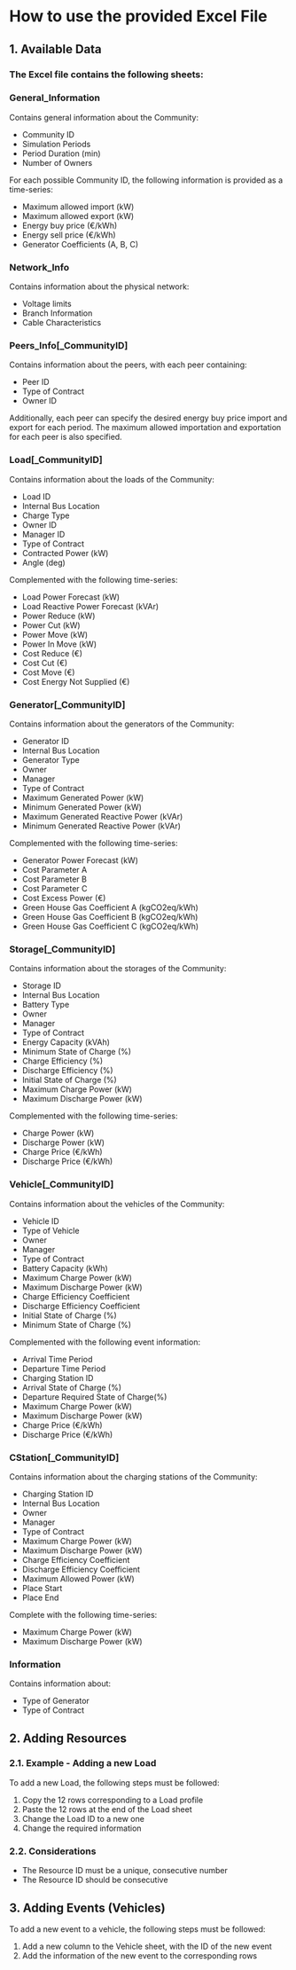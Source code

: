 # How to use the provided Excel File

## 1. Available Data

### The Excel file contains the following sheets:

### General_Information
Contains general information about the Community:
- Community ID
- Simulation Periods
- Period Duration (min)
- Number of Owners

For each possible Community ID, the following information is provided as a time-series:
- Maximum allowed import (kW)
- Maximum allowed export (kW)
- Energy buy price (€/kWh)
- Energy sell price (€/kWh)
- Generator Coefficients (A, B, C)

### Network_Info
Contains information about the physical network:
- Voltage limits
- Branch Information
- Cable Characteristics

### Peers_Info[_CommunityID]
Contains information about the peers, with each peer containing:
- Peer ID
- Type of Contract
- Owner ID

Additionally, each peer can specify the desired energy buy price import and export for each period.
The maximum allowed importation and exportation for each peer is also specified.

### Load[_CommunityID]
Contains information about the loads of the Community:
- Load ID
- Internal Bus Location
- Charge Type
- Owner ID
- Manager ID
- Type of Contract
- Contracted Power (kW)
- Angle (deg)

Complemented with the following time-series:
- Load Power Forecast (kW)
- Load Reactive Power Forecast (kVAr)
- Power Reduce (kW)
- Power Cut (kW)
- Power Move (kW)
- Power In Move (kW)
- Cost Reduce (€)
- Cost Cut (€)
- Cost Move (€)
- Cost Energy Not Supplied (€)

### Generator[_CommunityID]
Contains information about the generators of the Community:
- Generator ID
- Internal Bus Location
- Generator Type
- Owner
- Manager
- Type of Contract
- Maximum Generated Power (kW)
- Minimum Generated Power (kW)
- Maximum Generated Reactive Power (kVAr)
- Minimum Generated Reactive Power (kVAr)

Complemented with the following time-series:
- Generator Power Forecast (kW)
- Cost Parameter A
- Cost Parameter B
- Cost Parameter C
- Cost Excess Power (€)
- Green House Gas Coefficient A (kgCO2eq/kWh)
- Green House Gas Coefficient B (kgCO2eq/kWh)
- Green House Gas Coefficient C (kgCO2eq/kWh)

### Storage[_CommunityID]
Contains information about the storages of the Community:
- Storage ID
- Internal Bus Location
- Battery Type
- Owner
- Manager
- Type of Contract
- Energy Capacity (kVAh)
- Minimum State of Charge (%)
- Charge Efficiency (%)
- Discharge Efficiency (%)
- Initial State of Charge (%)
- Maximum Charge Power (kW)
- Maximum Discharge Power (kW)

Complemented with the following time-series:
- Charge Power (kW)
- Discharge Power (kW)
- Charge Price (€/kWh)
- Discharge Price (€/kWh)

### Vehicle[_CommunityID]
Contains information about the vehicles of the Community:
- Vehicle ID
- Type of Vehicle
- Owner
- Manager
- Type of Contract
- Battery Capacity (kWh)
- Maximum Charge Power (kW)
- Maximum Discharge Power (kW)
- Charge Efficiency Coefficient
- Discharge Efficiency Coefficient
- Initial State of Charge (%)
- Minimum State of Charge (%)

Complemented with the following event information:
- Arrival Time Period
- Departure Time Period
- Charging Station ID
- Arrival State of Charge (%)
- Departure Required State of Charge(%)
- Maximum Charge Power (kW)
- Maximum Discharge Power (kW)
- Charge Price (€/kWh)
- Discharge Price (€/kWh)

### CStation[_CommunityID]
Contains information about the charging stations of the Community:
- Charging Station ID
- Internal Bus Location
- Owner
- Manager
- Type of Contract
- Maximum Charge Power (kW)
- Maximum Discharge Power (kW)
- Charge Efficiency Coefficient
- Discharge Efficiency Coefficient
- Maximum Allowed Power (kW)
- Place Start
- Place End

Complete with the following time-series:
- Maximum Charge Power (kW)
- Maximum Discharge Power (kW)

### Information
Contains information about:
- Type of Generator
- Type of Contract


## 2. Adding Resources

### 2.1. Example - Adding a new Load
To add a new Load, the following steps must be followed:
1. Copy the 12 rows corresponding to a Load profile
2. Paste the 12 rows at the end of the Load sheet
3. Change the Load ID to a new one
4. Change the required information

### 2.2. Considerations
- The Resource ID must be a unique, consecutive number
- The Resource ID should be consecutive

## 3. Adding Events (Vehicles)
To add a new event to a vehicle, the following steps must be followed:
1. Add a new column to the Vehicle sheet, with the ID of the new event
2. Add the information of the new event to the corresponding rows
